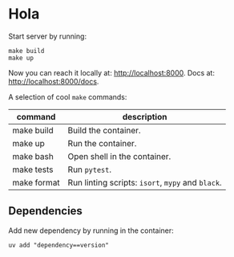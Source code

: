 # Hola

Start server by running:
```shell
make build
make up
```


Now you can reach it locally at: [http://localhost:8000]().
Docs at: [http://localhost:8000/docs]().


A selection of cool `make` commands:

| command     | description                                       |
|-------------|---------------------------------------------------|
| make build  | Build the container.                              |
| make up     | Run the container.                                |
| make bash   | Open shell in the container.                      |
| make tests  | Run `pytest`.                                     |
| make format | Run linting scripts: `isort`, `mypy` and `black`. |

## Dependencies

Add new dependency by running in the container:

```shell
uv add "dependency==version"
```

